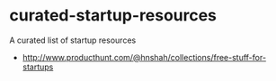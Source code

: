 # curated-startup-resources
A curated list of startup resources

* http://www.producthunt.com/@hnshah/collections/free-stuff-for-startups
